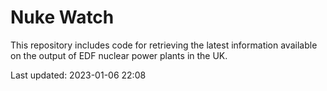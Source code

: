# Nuke Watch

This repository includes code for retrieving the latest information available on the output of EDF nuclear power plants in the UK.

Last updated: 2023-01-06 22:08